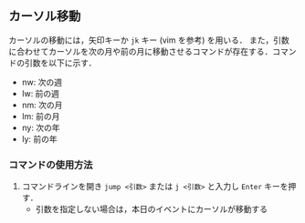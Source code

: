 ## カーソル移動
カーソルの移動には，矢印キーか `jk` キー (vim を参考) を用いる．
また，引数に合わせてカーソルを次の月や前の月に移動させるコマンドが存在する．コマンドの引数を以下に示す．
- nw: 次の週
- lw: 前の週
- nm: 次の月
- lm: 前の月
- ny: 次の年
- ly: 前の年
### コマンドの使用方法
1. コマンドラインを開き `jump <引数>` または `j <引数>` と入力し `Enter` キーを押す．
   - 引数を指定しない場合は，本日のイベントにカーソルが移動する

